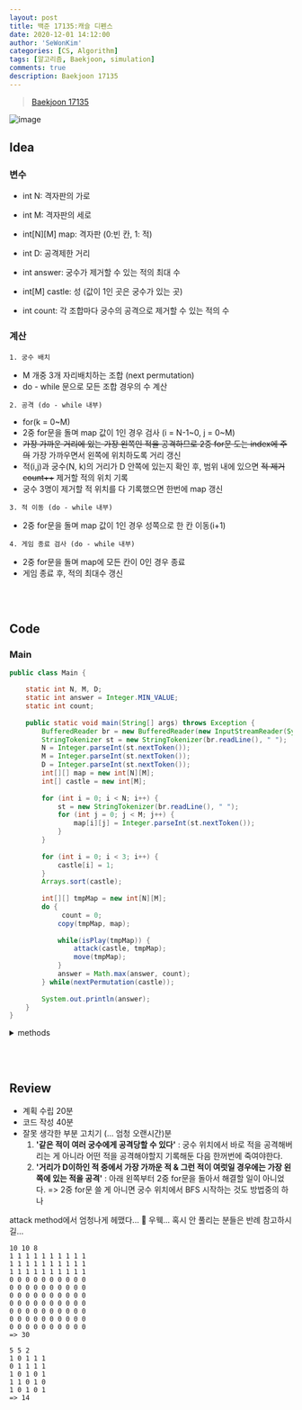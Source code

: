 ```yaml
---
layout: post
title: 백준 17135:캐슬 디펜스
date: 2020-12-01 14:12:00
author: 'SeWonKim'
categories: [CS, Algorithm]
tags: [알고리즘, Baekjoon, simulation]
comments: true
description: Baekjoon 17135
---
```


> [Baekjoon 17135](https://www.acmicpc.net/problem/17135)

![image](https://user-images.githubusercontent.com/30452963/100811406-edcb1d80-347d-11eb-8e7b-bc66aa04cf3c.png)

## Idea

### 변수

- int N: 격자판의 가로
- int M: 격자판의 세로
- int[N][M] map: 격자판 (0:빈 칸, 1: 적)

- int D: 공격제한 거리
- int answer: 궁수가 제거할 수 있는 적의 최대 수

- int[M] castle: 성 (값이 1인 곳은 궁수가 있는 곳)
- int count: 각 조합마다 궁수의 공격으로 제거할 수 있는 적의 수

### 계산

`1. 궁수 배치`
- M 개중 3개 자리배치하는 조합 (next permutation)
- do - while 문으로 모든 조합 경우의 수 계산

`2. 공격 (do - while 내부)`
- for(k = 0~M) 
- 2중 for문을 돌며 map 값이 1인 경우 검사 (i = N-1~0, j = 0~M)
- <del>가장 가까운 거리에 있는 가장 왼쪽인 적을 공격하므로 2중 for문 도는 index에 주의</del> 가장 가까우면서 왼쪽에 위치하도록 거리 갱신
- 적(i,j)과 궁수(N, k)의 거리가 D 안쪽에 있는지 확인 후, 범위 내에 있으면 <del>적 제거 count++</del> 제거할 적의 위치 기록
- 궁수 3명이 제거할 적 위치를 다 기록했으면 한번에 map 갱신

`3. 적 이동 (do - while 내부)`
- 2중 for문을 돌며 map 값이 1인 경우 성쪽으로 한 칸 이동(i+1)

`4. 게임 종료 검사 (do - while 내부)`
- 2중 for문을 돌며 map에 모든 칸이 0인 경우 종료
- 게임 종료 후, 적의 최대수 갱신 


&nbsp;  
&nbsp;

## Code

### Main

```java
public class Main {

    static int N, M, D;   
    static int answer = Integer.MIN_VALUE;
    static int count;
    
    public static void main(String[] args) throws Exception {
        BufferedReader br = new BufferedReader(new InputStreamReader(System.in));
        StringTokenizer st = new StringTokenizer(br.readLine(), " ");
        N = Integer.parseInt(st.nextToken());
        M = Integer.parseInt(st.nextToken());
        D = Integer.parseInt(st.nextToken());
        int[][] map = new int[N][M];
        int[] castle = new int[M];
            
        for (int i = 0; i < N; i++) {
            st = new StringTokenizer(br.readLine(), " ");
            for (int j = 0; j < M; j++) {
                map[i][j] = Integer.parseInt(st.nextToken());
            }
        }
            
        for (int i = 0; i < 3; i++) {
            castle[i] = 1;
        }
        Arrays.sort(castle);
            
        int[][] tmpMap = new int[N][M];
        do {
             count = 0;			
            copy(tmpMap, map);
                
            while(isPlay(tmpMap)) {
                attack(castle, tmpMap);				
                move(tmpMap);
            }
            answer = Math.max(answer, count);
        } while(nextPermutation(castle));
            
        System.out.println(answer);
    }    
}   
```

<details>
    <summary>methods</summary>
    <div markdown="1">

    ```java
        private static void attack(int[] castle, int[][] map) {
            int[][] enemy = new int[3][2];
            for (int i = 0; i < 3; i++) {
                Arrays.fill(enemy[i], -1);
            }
            int enemyIndex = 0;
            
            for (int k = 0; k < M; k++) {
                if(castle[k] == 1) {
                    int minDis = Integer.MAX_VALUE;
                    for (int i = N-1; i >= 0; i--) {
                        for (int j = 0; j < M ; j++) {
                            int dis = getDistanse(i, j, k);
                            if(map[i][j] == 1 &&  dis <= D) {
                                if(dis < minDis 
                                        || (dis == minDis && enemy[enemyIndex][1] > j)) {
                                    enemy[enemyIndex][0] = i; 	
                                    enemy[enemyIndex][1] = j;
                                    minDis = dis;
                                }
                            }
                        }
                    } // end for i
                    enemyIndex++;
                } // end if
            } // end for k
            
            for (int i = 0; i < 3; i++) {
                if(enemy[i][0] != -1 && enemy[i][1] != -1 && map[enemy[i][0]][enemy[i][1]] == 1) {
                    map[enemy[i][0]][enemy[i][1]] = 0;
                    count++;
                }
            }
        }

        private static int getDistanse(int r1, int c1, int c2) {
            return Math.abs(r1 - N) + Math.abs(c1 - c2);
        }

        private static void move(int[][] map) {
            for (int i = 0; i < M; i++) {
                for (int j = N-1; j > 0; j--) {
                    map[j][i] = map[j-1][i];
                }
                map[0][i] = 0;	// 맨 윗줄 0으로 만들기
            }
        }
        
        private static boolean isPlay(int[][] map) {
            for (int i = 0; i < N; i++) {
                for (int j = 0; j < M; j++) {
                    if(map[i][j] == 1)	return true;
                }
            }
            return false;
        }
        
        private static void copy(int[][] tmpMap, int[][] map) {
            for (int i = 0; i < N; i++) {
                for (int j = 0; j < M; j++) {
                    tmpMap[i][j] = map[i][j];
                }
            }
        }

        private static boolean nextPermutation(int[] castle) {
            int i = M-1;
            while(i>0 && castle[i-1] >= castle[i])	--i;
            if(i==0)	return false;
            
            int j = M-1;
            while(castle[i-1] >= castle[j])	--j;
            swap(i-1, j, castle);
            
            int k = M-1;
            while(i<k)	swap(i++, k--, castle);
            return true;
        }

        private static void swap(int i, int j, int[] castle) {
            int tmp = castle[i];
            castle[i] = castle[j];
            castle[j] = tmp;
        }
    ```

</div>
</details>

&nbsp;  
&nbsp;

## Review

- 계획 수립 20분
- 코드 작성 40분
- 잘못 생각한 부분 고치기 (... 엄청 오랜시간)분
    1. **'같은 적이 여러 궁수에게 공격당할 수 있다'** : 궁수 위치에서 바로 적을 공격해버리는 게 아니라 어떤 적을 공격해야할지 기록해둔 다음 한꺼번에 죽여야한다.
    2. **'거리가 D이하인 적 중에서 가장 가까운 적 & 그런 적이 여럿일 경우에는 가장 왼쪽에 있는 적을 공격'** : 아래 왼쪽부터 2중 for문을 돌아서 해결할 일이 아니었다. => 2중 for문 쓸 게 아니면 궁수 위치에서 BFS 시작하는 것도 방법중의 하나

attack method에서 엄청나게 헤맸다... 🤮 우웩...
혹시 안 풀리는 분들은 반례 참고하시길...

```
10 10 8
1 1 1 1 1 1 1 1 1 1
1 1 1 1 1 1 1 1 1 1
1 1 1 1 1 1 1 1 1 1
0 0 0 0 0 0 0 0 0 0
0 0 0 0 0 0 0 0 0 0
0 0 0 0 0 0 0 0 0 0
0 0 0 0 0 0 0 0 0 0
0 0 0 0 0 0 0 0 0 0
0 0 0 0 0 0 0 0 0 0
0 0 0 0 0 0 0 0 0 0
=> 30

5 5 2
1 0 1 1 1
0 1 1 1 1
1 0 1 0 1
1 1 0 1 0
1 0 1 0 1
=> 14
```
&nbsp;  
&nbsp;
